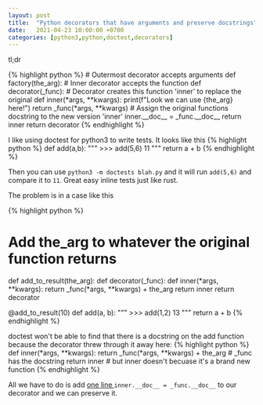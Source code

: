 ```yaml
---
layout: post
title:  "Python decorators that have arguments and preserve docstrings"
date:   2021-04-23 10:00:00 +0700
categories: [python3,python,doctest,decorators]
---
```

tl;dr
<div id="important_line"></div>
{% highlight python %}
# Outermost decorator accepts arguments
def factory(the_arg): 
    # Inner decorator accepts the function
    def decorator(_func): 
        # Decorator creates this function 'inner' to replace the original
        def inner(*args, **kwargs): 
            print(f"Look we can use {the_arg} here!")
            return _func(*args, **kwargs)
        # Assign the original functions docstring to the new version 'inner'
        inner.__doc__ = _func.__doc__ 
        return inner
    return decorator
{% endhighlight  %}

I like using doctest for python3 to write tests. It looks like this
{% highlight python %}
def add(a,b):
    """
    >>> add(5,6)
    11
    """
    return a + b
{% endhighlight  %}

Then you can use `python3 -m doctests blah.py`
and it will run `add(5,6)` and compare it to `11`. Great easy inline tests just like rust.

The problem is in a case like this

{% highlight python %}
# Add the_arg to whatever the original function returns
def add_to_result(the_arg):
    def decorator(_func):
        def inner(*args, **kwargs):
            return _func(*args, **kwargs) + the_arg
        return inner
    return decorator

@add_to_result(10)
def add(a, b):
    """
    >>> add(1,2)
    13
    """
    return a + b
{% endhighlight  %}

doctest won't be able to find that there is a docstring on the add function because the decorator threw through it away here:
{% highlight python %}
def inner(*args, **kwargs): 
    return _func(*args, **kwargs) + the_arg # _func has the docstring
return inner # but inner doesn't becuase it's a brand new function
{% endhighlight  %}

All we have to do is add [one line ](#important_line)
`inner.__doc__ = _func.__doc__`
to our decorator and we can preserve it. 